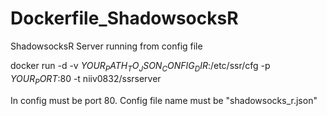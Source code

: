 # Dockerfile_ShadowsocksR

ShadowsocksR Server running from config file

docker run -d -v $YOUR_PATH_TO_JSON_CONFIG_DIR$:/etc/ssr/cfg -p $YOUR_PORT$:80 -t niiv0832/ssrserver

In config must be port 80. Config file name must be "shadowsocks_r.json"
